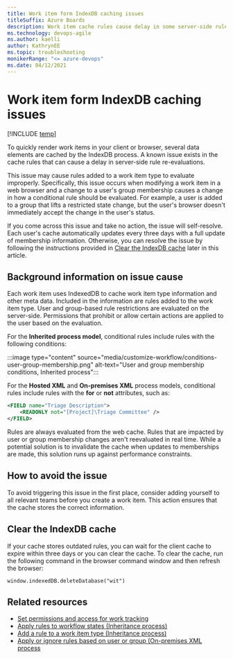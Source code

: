 ```yaml
---
title: Work item form IndexDB caching issues
titleSuffix: Azure Boards
description: Work item cache rules cause delay in some server-side rule evaluations  
ms.technology: devops-agile
ms.author: kaelli
author: KathrynEE
ms.topic: troubleshooting
monikerRange: "<= azure-devops"
ms.date: 04/12/2021
---
```


# Work item form IndexDB caching issues

[!INCLUDE [temp](../../../boards/includes/version-all.md)]
 
To quickly render work items in your client or browser, several data elements are cached by the IndexDB process. A known issue exists in the cache rules that can cause a delay in server-side rule re-evaluations.  

This issue may cause rules added to a work item type to evaluate improperly. Specifically, this issue occurs when modifying a work item in a web browser and a change to a user's group membership causes a change in how a conditional rule should be evaluated. For example, a user is added to a group that lifts a restricted state change, but the user's browser doesn't immediately accept the change in the user's status.
  
If you come across this issue and take no action, the issue will self-resolve. Each user's cache automatically updates every three days with a full update of membership information. Otherwise, you can resolve the issue by following the instructions provided in [Clear the IndexDB cache](#clear-cache) later in this article. 

## Background information on issue cause 

Each work item uses IndexedDB to cache work item type information and other meta data. Included in the information are rules added to the work item type. User and group-based rule restrictions are evaluated on the server-side. Permissions that prohibit or allow certain actions are applied to the user based on the evaluation.  

For the **Inherited process model**, conditional rules include rules with the following conditions: 

:::image type="content" source="media/customize-workflow/conditions-user-group-membership.png" alt-text="User and group membership conditions, Inherited process"::: 
 
For the **Hosted XML** and **On-premises XML** process models, conditional rules include rules with the **for** or **not** attributes, such as:  

```xml
<FIELD name="Triage Description">
    <READONLY not="[Project]\Triage Committee" />
</FIELD>
```

Rules are always evaluated from the web cache. Rules that are impacted by user or group membership changes aren't reevaluated in real time. While a potential solution is to invalidate the cache when updates to memberships are made, this solution runs up against performance constraints.  

## How to avoid the issue  

To avoid triggering this issue in the first place, consider adding yourself to all relevant teams before you create a work item. This action ensures that the cache stores the correct information.

<a id="clear-cache" /> 

## Clear the IndexDB cache 

If your cache stores outdated rules, you can wait for the client cache to expire within three days or you can clear the cache. To clear the cache, run the following command in the browser command window and then refresh the browser:

`window.indexedDB.deleteDatabase("wit")`

## Related resources

- [Set permissions and access for work tracking](../../security/set-permissions-access-work-tracking.md) 
- [Apply rules to workflow states (Inheritance process)](apply-rules-to-workflow-states.md) 
- [Add a rule to a work item type (Inheritance process)](custom-rules.md) 
- [Apply or ignore rules based on user or group (On-premises XML process](../../../reference/xml/apply-rule-work-item-field.md#apply-or-ignore-rules-based-on-user-or-group)  
 
